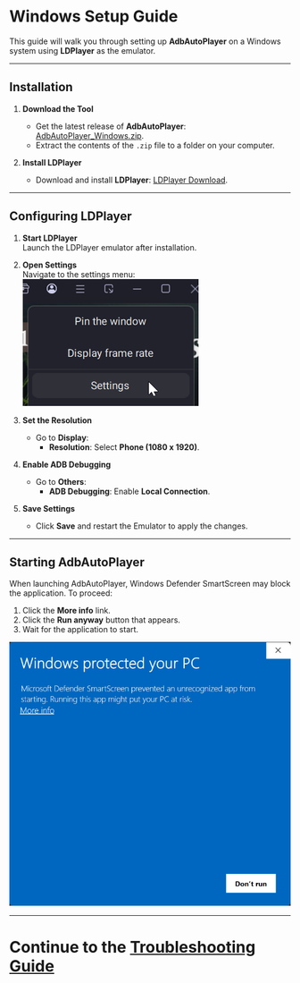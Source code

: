# Windows Setup Guide

This guide will walk you through setting up **AdbAutoPlayer** on a Windows system using **LDPlayer** as the emulator.

---

## Installation

1. **Download the Tool**  
   - Get the latest release of **AdbAutoPlayer**:  
     [AdbAutoPlayer_Windows.zip](https://github.com/yulesxoxo/AdbAutoPlayer/releases/latest).
   - Extract the contents of the `.zip` file to a folder on your computer.

2. **Install LDPlayer**  
   - Download and install **LDPlayer**: [LDPlayer Download](https://www.ldplayer.net/).

---

## Configuring LDPlayer

1. **Start LDPlayer**  
   Launch the LDPlayer emulator after installation.

2. **Open Settings**  
   Navigate to the settings menu:  
   ![LDPlayer Settings](../images/ld_player_settings.png)

3. **Set the Resolution**  
   - Go to **Display**:  
     - **Resolution**: Select **Phone (1080 x 1920)**.

4. **Enable ADB Debugging**  
   - Go to **Others**:  
     - **ADB Debugging**: Enable **Local Connection**.

5. **Save Settings**  
   - Click **Save** and restart the Emulator to apply the changes.

---

## Starting AdbAutoPlayer

When launching AdbAutoPlayer, Windows Defender SmartScreen may block the application. To proceed:  
1. Click the **More info** link.  
2. Click the **Run anyway** button that appears.  
3. Wait for the application to start.  

![Windows Protected Your PC](../images/windows/windows_protected_your_pc.png)

---

# Continue to the [Troubleshooting Guide](troubleshoot.md)
